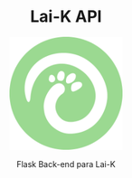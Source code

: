 <div align="center">
  <h1>Lai-K API</h1>
  <img src="./assets/images/logo.png" alt="drawing" width="200"/>
  <p>Flask Back-end para Lai-K</p>
</div>
